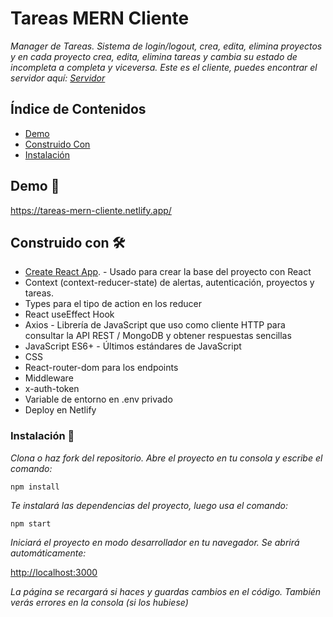 # Tareas MERN Cliente

_Manager de Tareas. Sistema de login/logout, crea, edita, elimina proyectos y en cada proyecto crea, edita, elimina tareas y cambia su estado de incompleta a completa y viceversa._
_Este es el cliente, puedes encontrar el servidor aquí: [Servidor](https://github.com/AJ-Romera/app-tareas-mern-servidor)_

## Índice de Contenidos

-   [Demo](#demo-)
-   [Construido Con](#construido-con-%EF%B8%8F)
-   [Instalación](#instalación-)

## Demo 🚀

https://tareas-mern-cliente.netlify.app/

## Construido con 🛠️

-   [Create React App](https://github.com/facebook/create-react-app). - Usado para crear la base del proyecto con React
-   Context (context-reducer-state) de alertas, autenticación, proyectos y tareas.
-   Types para el tipo de action en los reducer
-   React useEffect Hook
-   Axios - Librería de JavaScript que uso como cliente HTTP para consultar la API REST / MongoDB y obtener respuestas sencillas
-   JavaScript ES6+ - Últimos estándares de JavaScript
-   CSS
-   React-router-dom para los endpoints
-   Middleware
-   x-auth-token
-   Variable de entorno en .env privado
-   Deploy en Netlify

### Instalación 🔧

_Clona o haz fork del repositorio. Abre el proyecto en tu consola y escribe el comando:_

```
npm install
```

_Te instalará las dependencias del proyecto, luego usa el comando:_

```
npm start
```

_Iniciará el proyecto en modo desarrollador en tu navegador. Se abrirá automáticamente:_

[http://localhost:3000](http://localhost:3000)

_La página se recargará si haces y guardas cambios en el código. También verás errores en la consola (si los hubiese)_
